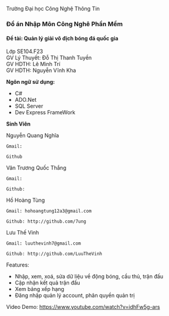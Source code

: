 Trường Đại học Công Nghệ Thông Tin
<h3>Đồ án Nhập Môn Công Nghê Phần Mềm</h3>
<h4>Đề tài: Quản lý giải vô địch bóng đá quốc gia</h4>

Lớp SE104.F23</br>
GV Lý Thuyết: Đỗ Thị Thanh Tuyền</br>
GV HDTH: Lê Minh Trí</br>
GV HDTH: Nguyễn Vĩnh Kha</br>

<b>Ngôn ngữ sử dụng:</b>
<ul>
<li>C#</li>
<li>ADO.Net</li>
<li>SQL Server</li>
<li>Dev Express FrameWork</li>
</ul>

<b>Sinh Viên</b>

Nguyễn Quang Nghĩa

    Gmail:

    Github

Văn Trương Quốc Thắng

    Gmail:

    Github:

Hồ Hoàng Tùng

    Gmail: hohoangtung12a3@gmail.com

    Github: http://github.com/7ung

Lưu Thế Vinh

    Gmail: luuthevinh7@gmail.com

    Github: http://github.com/LuuTheVinh

</b>Features:</b>
<ul>
<li>Nhập, xem, xoá, sửa dữ liệu về động bóng, cầu thủ, trận đấu</li>
<li>Cập nhận kết quả trận đấu</li>
<li>Xem bảng xếp hạng</li>
<li>Đăng nhập quản lý account, phân quyền quản trị</li>
</ul>

Video Demo:
https://www.youtube.com/watch?v=idhFw5g-ars
